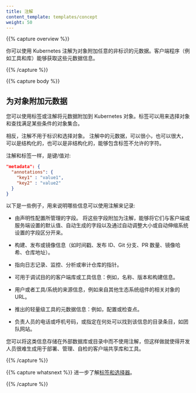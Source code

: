 ```yaml
---
title: 注解
content_template: templates/concept
weight: 50
---
```


<!--
---
title: Annotations
content_template: templates/concept
weight: 50
---
-->

{{% capture overview %}}

你可以使用 Kubernetes 注解为对象附加任意的非标识的元数据。客户端程序（例如工具和库）能够获取这些元数据信息。
<!--
You can use Kubernetes annotations to attach arbitrary non-identifying metadata
to objects. Clients such as tools and libraries can retrieve this metadata.
-->
{{% /capture %}}

{{% capture body %}}
## 为对象附加元数据
<!--
## Attaching metadata to objects
-->

您可以使用标签或注解将元数据附加到 Kubernetes 对象。标签可以用来选择对象和查找满足某些条件的对象集合。
<!--
You can use either labels or annotations to attach metadata to Kubernetes
objects. Labels can be used to select objects and to find
collections of objects that satisfy certain conditions.
-->

相反，注解不用于标识和选择对象。
注解中的元数据，可以很小，也可以很大，可以是结构化的，也可以是非结构化的，能够包含标签不允许的字符。
<!--
In contrast, annotations are not used to identify and select objects. 
The metadata in an annotation can be small or large, structured or unstructured, 
and can include characters not permitted by labels.
-->

注解和标签一样，是键/值对:
<!--
Annotations, like labels, are key/value maps:
-->

```json
"metadata": {
  "annotations": {
    "key1" : "value1",
    "key2" : "value2"
  }
}
```

以下是一些例子，用来说明哪些信息可以使用注解来记录:
<!--
Here are some examples of information that could be recorded in annotations:
-->

* 由声明性配置所管理的字段。
  将这些字段附加为注解，能够将它们与客户端或服务端设置的默认值、自动生成的字段以及通过自动调整大小或自动伸缩系统设置的字段区分开来。

<!--
* Fields managed by a declarative configuration layer. Attaching these fields
  as annotations distinguishes them from default values set by clients or
  servers, and from auto-generated fields and fields set by
  auto-sizing or auto-scaling systems.
-->

* 构建、发布或镜像信息（如时间戳、发布 ID、Git 分支、PR 数量、镜像哈希、仓库地址）。

<!--
* Build, release, or image information like timestamps, release IDs, git branch,
  PR numbers, image hashes, and registry address.
-->

* 指向日志记录、监控、分析或审计仓库的指针。

<!--
* Pointers to logging, monitoring, analytics, or audit repositories.
-->

* 可用于调试目的的客户端库或工具信息：例如，名称、版本和构建信息。

<!--
* Client library or tool information that can be used for debugging purposes:
  for example, name, version, and build information.
-->

* 用户或者工具/系统的来源信息，例如来自其他生态系统组件的相关对象的 URL。

<!--
* User or tool/system provenance information, such as URLs of related objects
  from other ecosystem components.
-->

* 推出的轻量级工具的元数据信息：例如，配置或检查点。

<!--
* Lightweight rollout tool metadata: for example, config or checkpoints.
-->

* 负责人员的电话或呼机号码，或指定在何处可以找到该信息的目录条目，如团队网站。

<!--
* Phone or pager numbers of persons responsible, or directory entries that
  specify where that information can be found, such as a team web site.
-->

您可以将这类信息存储在外部数据库或目录中而不使用注解，但这样做就使得开发人员很难生成用于部署、管理、自检的客户端共享库和工具。
<!--
Instead of using annotations, you could store this type of information in an
external database or directory, but that would make it much harder to produce
shared client libraries and tools for deployment, management, introspection,
and the like.
-->

{{% /capture %}}

{{% capture whatsnext %}}
进一步了解[标签和选择器](/docs/concepts/overview/working-with-objects/labels/)。
<!--
Learn more about [Labels and Selectors](/docs/concepts/overview/working-with-objects/labels/).
-->
{{% /capture %}}
